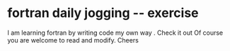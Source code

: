 # fortran daily jogging -- exercise
I am learning fortran by writing code my own way .
Check it out 
Of course you are welcome to read and modify.
Cheers 
